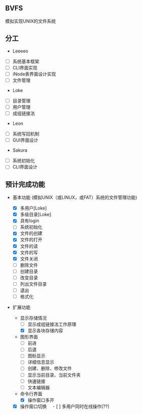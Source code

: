 ## BVFS
模拟实现UNIX的文件系统

## 分工
- Leeeeo
 - [ ] 系统基本框架
 - [ ] CLI界面实现
 - [ ] iNode表界面设计实现
 - [ ] 文件管理
- Loke
 - [ ] 目录管理
 - [ ] 用户管理
 - [ ] 成组链接法
- Leon
 - [ ] 系统写回机制
 - [ ] GUI界面设计
- Sakura
 - [ ] 系统初始化
 - [ ] CLI界面设计

## 预计完成功能
- 基本功能 (模拟UNIX（或LINUX，或FAT）系统的文件管理功能)
	- [x] 多用户[Loke]
	- [x] 多级目录[Loke]
	- [x] 具有login
	- [ ] 系统初始化
	- [x] 文件的创建
	- [x] 文件的打开
	- [x] 文件的读
	- [x] 文件的写
	- [x] 文件关闭
	- [ ] 删除文件
	- [ ] 创建目录
	- [ ] 改变目录
	- [ ] 列出文件目录
	- [ ] 退出
	- [ ] 格式化

- 扩展功能
 
    - 显示存储情况
    	- [ ] 显示成组链接法工作原理
    	- [x] 显示各块存储内容
    - 图形界面
    	- [ ] 前进
    	- [ ] 后退
    	- [ ] 图标显示
    	- [ ] 详细信息显示
    	- [ ] 创建、删除、修改文件
    	- [ ] 显示当前目录、当前文件夹
    	- [ ] 快速链接
    	- [ ] 文本编辑器
    - 命令行界面
    	- [x] 操作窗口多开
	- [x] 操作窗口切换
     	- [ ] 多用户同时在线操作[??]
